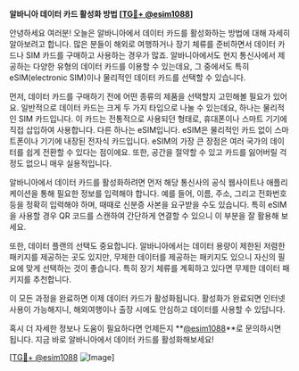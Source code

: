**알바니아 데이터 카드 활성화 방법 [[TG💪+ @esim1088](https://t.me/s/esim1088)]**

안녕하세요 여러분! 오늘은 알바니아에서 데이터 카드를 활성화하는 방법에 대해 자세히 알아보려고 합니다. 많은 분들이 해외로 여행하거나 장기 체류를 준비하면서 데이터 카드나 SIM 카드를 구매하고 사용하는 경우가 많죠. 알바니아에서도 현지 통신사에서 제공하는 다양한 유형의 데이터 카드를 이용할 수 있는데요, 그 중에서도 특히 eSIM(electronic SIM)이나 물리적인 데이터 카드를 선택할 수 있습니다.

먼저, 데이터 카드를 구매하기 전에 어떤 종류의 제품을 선택할지 고민해볼 필요가 있어요. 일반적으로 데이터 카드는 크게 두 가지 타입으로 나눌 수 있는데요, 하나는 물리적인 SIM 카드입니다. 이 카드는 전통적으로 사용되던 형태로, 휴대폰이나 스마트 기기에 직접 삽입하여 사용합니다. 다른 하나는 eSIM입니다. eSIM은 물리적인 카드 없이 스마트폰이나 기기에 내장된 전자식 카드입니다. eSIM의 가장 큰 장점은 여러 국가의 데이터를 쉽게 전환할 수 있다는 점이에요. 또한, 공간을 절약할 수 있고 카드를 잃어버릴 걱정도 없으니 매우 실용적입니다.

알바니아에서 데이터 카드를 활성화하려면 먼저 해당 통신사의 공식 웹사이트나 애플리케이션을 통해 필요한 정보를 입력해야 합니다. 예를 들어, 이름, 주소, 그리고 전화번호 등을 정확히 입력해야 하며, 때때로 신분증 사본을 요구받을 수도 있습니다. 특히 eSIM을 사용할 경우 QR 코드를 스캔하여 간단하게 연결할 수 있으니 이 부분을 잘 활용해 보세요.

또한, 데이터 플랜의 선택도 중요합니다. 알바니아에서는 데이터 용량이 제한된 저렴한 패키지를 제공하는 곳도 있지만, 무제한 데이터를 제공하는 패키지도 있으니 자신의 필요에 맞게 선택하는 것이 좋습니다. 특히 장기 체류를 계획하고 있다면 무제한 데이터 패키지를 추천합니다.

이 모든 과정을 완료하면 이제 데이터 카드가 활성화됩니다. 활성화가 완료되면 인터넷 사용이 가능해지니, 해외여행이나 출장 시에도 안심하고 데이터를 사용할 수 있답니다.

혹시 더 자세한 정보나 도움이 필요하다면 언제든지 **[@esim1088](https://t.me/s/esim1088)**로 문의하시면 됩니다. 지금 바로 알바니아에서 데이터 카드를 활성화해보세요! 

[[TG💪+ @esim1088](https://t.me/s/esim1088) ![Image](https://i.postimg.cc/Y0z9fWf4/image.png)]